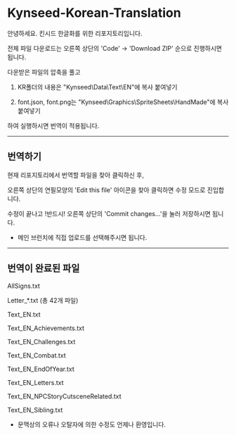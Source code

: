 # Kynseed-Korean-Translation
안녕하세요. 킨시드 한글화를 위한 리포지토리입니다.

전체 파일 다운로드는 오른쪽 상단의 'Code' -> 'Download ZIP' 순으로 진행하시면 됩니다.

다운받은 파일의 압축을 풀고 

1. KR폴더의 내용은 "Kynseed\Data\Text\EN"에 복사 붙여넣기

2. font.json, font.png는 "Kynseed\Graphics\SpriteSheets\HandMade"에 복사 붙여넣기

하여 실행하시면 번역이 적용됩니다.



---
## 번역하기
현재 리포지토리에서 번역할 파일을 찾아 클릭하신 후,

오른쪽 상단의 연필모양의 'Edit this file' 아이콘을 찾아 클릭하면 수정 모드로 진입합니다.

수정이 끝나고 !반드시! 오른쪽 상단의 'Commit changes...'을 눌러 저장하시면 됩니다.

- 메인 브런치에 직접 업로드를 선택해주시면 됩니다.
  
---
## 번역이 완료된 파일
AllSigns.txt

Letter_*.txt (총 42개 파일)

Text_EN.txt

Text_EN_Achievements.txt

Text_EN_Challenges.txt

Text_EN_Combat.txt

Text_EN_EndOfYear.txt

Text_EN_Letters.txt

Text_EN_NPCStoryCutsceneRelated.txt

Text_EN_Sibling.txt

* 문맥상의 오류나 오탈자에 의한 수정도 언제나 환영입니다.
